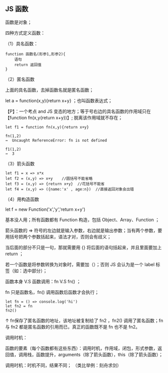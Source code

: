 ## JS 函数

函数是对象；

四种方式定义函数：

（1）具名函数：
```
function 函数名(形参1,形参2){
    语句
    return 返回值
}
```
（2）匿名函数

上面的具名函数，去掉函数名就是匿名函数；

let a = function(x,y){return x+y}  ；也叫函数表达式；

【P】：一个考点 and  JS 变态的地方；等于号右边的具名函数的作用域只在【function fn(x,y{return x+y})】; 脱离该作用域就不存在；
```
let f1 = function fn(x,y){return x+y}

fn(1,2)
→  Uncaught ReferenceError: fn is not defined

f1(1,2)
→  3
```
（3）箭头函数
```
let f1 = x => x*x
let f2 = (x,y) => x+y    //圆括号不能省略
let f3 = (x,y) => {return x+y}  //花括号不能省
let f4 = (x,y) => ({name:'x' , age:n})  //直接返回对象会出错
```
（4）用构造函数

let f = new Function('x','y','return x+y')

基本没人用；所有函数都有 Function 构造，包括 Object、Array、Function ；

箭头函数的 => 符号的左边就是输入参数，右边就是输出参数；当有两个参数，要用括号把两个参数括起来，语法才对，否则会有歧义；

当后面的部分不只是一句，那就需要用 {} 将后面的语句括起来，并且里面要加上 return ；

若一个函数是将参数转换为对象时，需要加（）；否则 JS 会认为是一个 label 标签（如：选中部分）；

函数本身  V.S  函数调用：fn V.S fn() ；

fn 只是函数名，fn() 调用函数后函数才会执行；
```
let fn = () => console.log('hi')
let fn2 = fn
fn2()
```
↑ fn保存了匿名函数的地址，该地址被复制给了 fn2 ，fn2() 调用了匿名函数；fn 与 fn2 都是匿名函数的引用而已，真正的函数既不是 fn 也不是 fn2。

调用时机：

函数的要素（每个函数都有这些东西）：调用时机，作用域，闭包，形式参数，返回值，调用栈，函数提升，arguments（除了箭头函数），this（除了箭头函数）；

调用时机：时机不同，结果不同； （类比举例：刻舟求剑）

